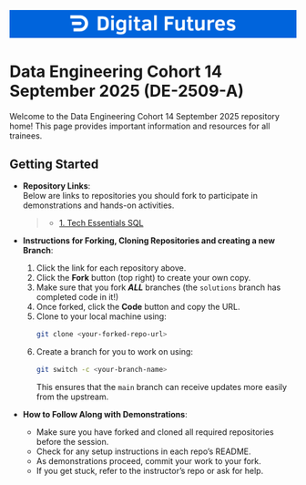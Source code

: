 ![Digital Futures](https://github.com/digital-futures-academy/DataScienceMasterResources/blob/main/Resources/datascience-notebook-header.png?raw=true)

# Data Engineering Cohort 14 September 2025 (DE-2509-A)

Welcome to the Data Engineering Cohort 14 September 2025 repository home! This page provides important information and resources for all trainees.

## Getting Started

- **Repository Links**:  
  Below are links to repositories you should fork to participate in demonstrations and hands-on activities.  

  > - [1. Tech Essentials SQL](https://github.com/de-2509-a/tech-essentials-sql)
<!--  
  > - [2. Git Basics](https://github.com/de-2509-a/git-basics)
  > - [3. Python Basics](https://github.com/de-2509-a/python-basics)
  > - [4. Web Scraping](https://github.com/de-2509-a/web-scraping)
  > - [5. Extracting with Pandas](https://github.com/de-2509-a/extracting-wth-pandas)
  > - [6. Transforming using Pandas](https://github.com/de-2509-a/transforming-using-pandas)
  > - [7. Advanced SQL](https://github.com/de-2509-a/advanced-sql)
  > - [8. Streamlit Workshop](https://github.com/de-2509-a/streamlit-workshop)
  > - [9. PySpark Workshop](https://github.com/de-2509-a/pyspark-workshop)
  > - [10. ETL Project Walkthrough](https://github.com/de-2509-a/new-etl-project-walkthrough)
-->

- **Instructions for Forking, Cloning Repositories and creating a new Branch**:  
  1. Click the link for each repository above.
  2. Click the **Fork** button (top right) to create your own copy.
  3. Make sure that you fork ***ALL*** branches (the `solutions` branch has completed code in it!)
  4. Once forked, click the **Code** button and copy the URL.
  5. Clone to your local machine using:  
     ```bash
     git clone <your-forked-repo-url>
     ```
  6. Create a branch for you to work on using:
     ```bash
     git switch -c <your-branch-name>
     ```
     This ensures that the `main` branch can receive updates more easily from the upstream.

- **How to Follow Along with Demonstrations**:  
  - Make sure you have forked and cloned all required repositories before the session.
  - Check for any setup instructions in each repo’s README.
  - As demonstrations proceed, commit your work to your fork.
  - If you get stuck, refer to the instructor’s repo or ask for help.
